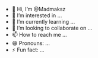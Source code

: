 - 👋 Hi, I’m @Madmaksz
- 👀 I’m interested in ...
- 🌱 I’m currently learning ...
- 💞️ I’m looking to collaborate on ...
- 📫 How to reach me ...
- 😄 Pronouns: ...
- ⚡ Fun fact: ...

<!---
Madmaksz/Madmaksz is a ✨ special ✨ repository because its `README.md` (this file) appears on your GitHub profile.
You can click the Preview link to take a look at your changes.
--->
